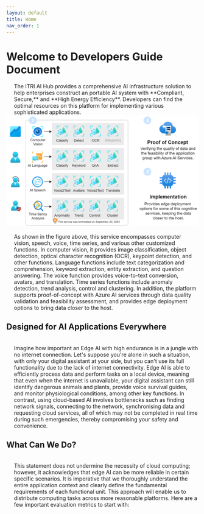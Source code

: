 ```yaml
---
layout: default
title: Home
nav_order: 1
---
```


# Welcome to Developers Guide Document

<div style="margin-left: 20px;">
The ITRI AI Hub provides a comprehensive AI infrastructure solution to help enterprises construct an portable AI system with **Compliant, Secure,** and **High Energy Efficiency**. Developers can find the optimal resources on this platform for implementing various sophisticated applications. 
</div>

<div align="center"><img src="./assets/images/framework.png" width="720"/></div>

<div style="margin-left: 20px;">
<br>As shown in the figure above, this service encompasses computer vision, speech, voice, time series, and various other customized functions. In computer vision, it provides image classification, object detection, optical character recognition (OCR), keypoint detection, and other functions. Language functions include text categorization and comprehension, keyword extraction, entity extraction, and question answering. The voice function provides voice-to-text conversion, avatars, and translation. Time series functions include anomaly detection, trend analysis, control and clustering. In addition, the platform supports proof-of-concept with Azure AI services through data quality validation and feasibility assessment, and provides edge deployment options to bring data closer to the host.
</div>

## **Designed for AI Applications Everywhere**

<div style="margin-left: 20px;">
<br>Imagine how important an Edge AI with high endurance is in a jungle with no internet connection. Let's suppose you're alone in such a situation, with only your digital assistant at your side, but you can't use its full functionality due to the lack of internet connectivity. Edge AI is able to efficiently process data and perform tasks on a local device, meaning that even when the internet is unavailable, your digital assistant can still identify dangerous animals and plants, provide voice survival guides, and monitor physiological conditions, among other key functions. In contrast, using cloud-based AI involves bottlenecks such as finding network signals, connecting to the network, synchronising data and requesting cloud services, all of which may not be completed in real time during such emergencies, thereby compromising your safety and convenience.
</div>

## **What Can We Do?**

<div style="margin-left: 20px;">
<br>This statement does not undermine the necessity of cloud computing; however, it acknowledges that edge AI can be more reliable in certain specific scenarios. It is imperative that we thoroughly understand the entire application context and clearly define the fundamental requirements of each functional unit. This approach will enable us to distribute computing tasks across more reasonable platforms. Here are a few important evaluation metrics to start with:
</div>

